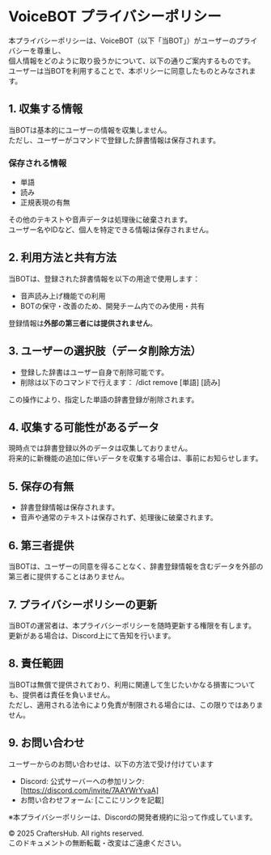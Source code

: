 # VoiceBOT プライバシーポリシー

本プライバシーポリシーは、VoiceBOT（以下「当BOT」）がユーザーのプライバシーを尊重し、  
個人情報をどのように取り扱うかについて、以下の通りご案内するものです。  
ユーザーは当BOTを利用することで、本ポリシーに同意したものとみなされます。

## 1. 収集する情報
当BOTは基本的にユーザーの情報を収集しません。  
ただし、ユーザーがコマンドで登録した辞書情報は保存されます。

### 保存される情報
- 単語  
- 読み  
- 正規表現の有無  

その他のテキストや音声データは処理後に破棄されます。  
ユーザー名やIDなど、個人を特定できる情報は保存されません。

## 2. 利用方法と共有方法
当BOTは、登録された辞書情報を以下の用途で使用します：
- 音声読み上げ機能での利用  
- BOTの保守・改善のため、開発チーム内でのみ使用・共有  

登録情報は**外部の第三者には提供されません**。

## 3. ユーザーの選択肢（データ削除方法）
- 登録した辞書はユーザー自身で削除可能です。  
- 削除は以下のコマンドで行えます：
/dict remove [単語] [読み]

この操作により、指定した単語の辞書登録が削除されます。

## 4. 収集する可能性があるデータ
現時点では辞書登録以外のデータは収集しておりません。  
将来的に新機能の追加に伴いデータを収集する場合は、事前にお知らせします。

## 5. 保存の有無
- 辞書登録情報は保存されます。  
- 音声や通常のテキストは保存されず、処理後に破棄されます。

## 6. 第三者提供
当BOTは、ユーザーの同意を得ることなく、辞書登録情報を含むデータを外部の第三者に提供することはありません。

## 7. プライバシーポリシーの更新
当BOTの運営者は、本プライバシーポリシーを随時更新する権限を有します。  
更新がある場合は、Discord上にて告知を行います。  

## 8. 責任範囲
当BOTは無償で提供されており、利用に関連して生じたいかなる損害についても、提供者は責任を負いません。  
ただし、適用される法令により免責が制限される場合には、この限りではありません。

## 9. お問い合わせ
ユーザーからのお問い合わせは、以下の方法で受け付けています  
- Discord: 公式サーバーへの参加リンク: [https://discord.com/invite/7AAYWrYvaA]  
- お問い合わせフォーム: [ここにリンクを記載]

※本プライバシーポリシーは、Discordの開発者規約に沿って作成しています。

© 2025 CraftersHub. All rights reserved.  
このドキュメントの無断転載・改変はご遠慮ください。

